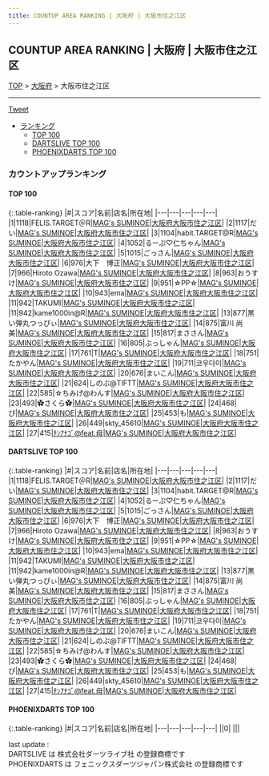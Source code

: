 ```yaml
---
title: COUNTUP AREA RANKING | 大阪府 | 大阪市住之江区
---
```

## COUNTUP AREA RANKING | 大阪府 | 大阪市住之江区

[TOP](/darts/rank/) > [大阪府](/darts/rank/大阪府/) > 大阪市住之江区

___

<a href="https://twitter.com/share?ref_src=twsrc%5Etfw" data-text="COUNTUP AREA RANKING | 大阪府大阪市住之江区" class="twitter-share-button" data-hashtags="DARTSLIVE,PHOENIXDARTS,darts,ダーツ" data-show-count="false">Tweet</a>

* [ランキング](#カウントアップランキング)
    * [TOP 100](#top-100)
    * [DARTSLIVE TOP 100](#dartslive-top-100)
    * [PHOENIXDARTS TOP 100](#phoenixdarts-top-100)

### カウントアップランキング

#### TOP 100



{:.table-ranking}
|#|スコア|名前|店名|所在地|
|---|---|---|---|---|
|1|1118|<span class="rank-name-dl">FELIS.TARGET＠R</span>|<a href="https://search.dartslive.com/jp/shop/b7b06ad0d6861ea90d9b047a20a7ba1e">MAG's SUMINOE</a>|<a href="/darts/rank/大阪府/大阪市住之江区">大阪府大阪市住之江区</a>|
|2|1117|<span class="rank-name-dl">だい</span>|<a href="https://search.dartslive.com/jp/shop/b7b06ad0d6861ea90d9b047a20a7ba1e">MAG's SUMINOE</a>|<a href="/darts/rank/大阪府/大阪市住之江区">大阪府大阪市住之江区</a>|
|3|1104|<span class="rank-name-dl">habit.TARGET@R</span>|<a href="https://search.dartslive.com/jp/shop/b7b06ad0d6861ea90d9b047a20a7ba1e">MAG's SUMINOE</a>|<a href="/darts/rank/大阪府/大阪市住之江区">大阪府大阪市住之江区</a>|
|4|1052|<span class="rank-name-dl">るーぷ♡仁ちゃん</span>|<a href="https://search.dartslive.com/jp/shop/b7b06ad0d6861ea90d9b047a20a7ba1e">MAG's SUMINOE</a>|<a href="/darts/rank/大阪府/大阪市住之江区">大阪府大阪市住之江区</a>|
|5|1015|<span class="rank-name-dl">ごっさん</span>|<a href="https://search.dartslive.com/jp/shop/b7b06ad0d6861ea90d9b047a20a7ba1e">MAG's SUMINOE</a>|<a href="/darts/rank/大阪府/大阪市住之江区">大阪府大阪市住之江区</a>|
|6|976|<span class="rank-name-dl">大下　博正</span>|<a href="https://search.dartslive.com/jp/shop/b7b06ad0d6861ea90d9b047a20a7ba1e">MAG's SUMINOE</a>|<a href="/darts/rank/大阪府/大阪市住之江区">大阪府大阪市住之江区</a>|
|7|966|<span class="rank-name-dl">Hiroto Ozawa</span>|<a href="https://search.dartslive.com/jp/shop/b7b06ad0d6861ea90d9b047a20a7ba1e">MAG's SUMINOE</a>|<a href="/darts/rank/大阪府/大阪市住之江区">大阪府大阪市住之江区</a>|
|8|963|<span class="rank-name-dl">おうすけ</span>|<a href="https://search.dartslive.com/jp/shop/b7b06ad0d6861ea90d9b047a20a7ba1e">MAG's SUMINOE</a>|<a href="/darts/rank/大阪府/大阪市住之江区">大阪府大阪市住之江区</a>|
|9|951|<span class="rank-name-dl">☆PP☆</span>|<a href="https://search.dartslive.com/jp/shop/b7b06ad0d6861ea90d9b047a20a7ba1e">MAG's SUMINOE</a>|<a href="/darts/rank/大阪府/大阪市住之江区">大阪府大阪市住之江区</a>|
|10|943|<span class="rank-name-dl">ema</span>|<a href="https://search.dartslive.com/jp/shop/b7b06ad0d6861ea90d9b047a20a7ba1e">MAG's SUMINOE</a>|<a href="/darts/rank/大阪府/大阪市住之江区">大阪府大阪市住之江区</a>|
|11|942|<span class="rank-name-dl">TAKUMI</span>|<a href="https://search.dartslive.com/jp/shop/b7b06ad0d6861ea90d9b047a20a7ba1e">MAG's SUMINOE</a>|<a href="/darts/rank/大阪府/大阪市住之江区">大阪府大阪市住之江区</a>|
|11|942|<span class="rank-name-dl">kame1000in@R</span>|<a href="https://search.dartslive.com/jp/shop/b7b06ad0d6861ea90d9b047a20a7ba1e">MAG's SUMINOE</a>|<a href="/darts/rank/大阪府/大阪市住之江区">大阪府大阪市住之江区</a>|
|13|877|<span class="rank-name-dl">黒い弾丸つっぴぃ</span>|<a href="https://search.dartslive.com/jp/shop/b7b06ad0d6861ea90d9b047a20a7ba1e">MAG's SUMINOE</a>|<a href="/darts/rank/大阪府/大阪市住之江区">大阪府大阪市住之江区</a>|
|14|875|<span class="rank-name-dl">富川 尚美</span>|<a href="https://search.dartslive.com/jp/shop/b7b06ad0d6861ea90d9b047a20a7ba1e">MAG's SUMINOE</a>|<a href="/darts/rank/大阪府/大阪市住之江区">大阪府大阪市住之江区</a>|
|15|817|<span class="rank-name-dl">まささん</span>|<a href="https://search.dartslive.com/jp/shop/b7b06ad0d6861ea90d9b047a20a7ba1e">MAG's SUMINOE</a>|<a href="/darts/rank/大阪府/大阪市住之江区">大阪府大阪市住之江区</a>|
|16|805|<span class="rank-name-dl">ぶっしゃん</span>|<a href="https://search.dartslive.com/jp/shop/b7b06ad0d6861ea90d9b047a20a7ba1e">MAG's SUMINOE</a>|<a href="/darts/rank/大阪府/大阪市住之江区">大阪府大阪市住之江区</a>|
|17|761|<span class="rank-name-dl">T</span>|<a href="https://search.dartslive.com/jp/shop/b7b06ad0d6861ea90d9b047a20a7ba1e">MAG's SUMINOE</a>|<a href="/darts/rank/大阪府/大阪市住之江区">大阪府大阪市住之江区</a>|
|18|751|<span class="rank-name-dl">たかやん</span>|<a href="https://search.dartslive.com/jp/shop/b7b06ad0d6861ea90d9b047a20a7ba1e">MAG's SUMINOE</a>|<a href="/darts/rank/大阪府/大阪市住之江区">大阪府大阪市住之江区</a>|
|19|711|<span class="rank-name-dl">코우다이</span>|<a href="https://search.dartslive.com/jp/shop/b7b06ad0d6861ea90d9b047a20a7ba1e">MAG's SUMINOE</a>|<a href="/darts/rank/大阪府/大阪市住之江区">大阪府大阪市住之江区</a>|
|20|676|<span class="rank-name-dl">まいこん</span>|<a href="https://search.dartslive.com/jp/shop/b7b06ad0d6861ea90d9b047a20a7ba1e">MAG's SUMINOE</a>|<a href="/darts/rank/大阪府/大阪市住之江区">大阪府大阪市住之江区</a>|
|21|624|<span class="rank-name-dl">しのぶ@TIFTT</span>|<a href="https://search.dartslive.com/jp/shop/b7b06ad0d6861ea90d9b047a20a7ba1e">MAG's SUMINOE</a>|<a href="/darts/rank/大阪府/大阪市住之江区">大阪府大阪市住之江区</a>|
|22|585|<span class="rank-name-dl">☆ちみげ@わんす</span>|<a href="https://search.dartslive.com/jp/shop/b7b06ad0d6861ea90d9b047a20a7ba1e">MAG's SUMINOE</a>|<a href="/darts/rank/大阪府/大阪市住之江区">大阪府大阪市住之江区</a>|
|23|493|<span class="rank-name-dl">✿さくら✿</span>|<a href="https://search.dartslive.com/jp/shop/b7b06ad0d6861ea90d9b047a20a7ba1e">MAG's SUMINOE</a>|<a href="/darts/rank/大阪府/大阪市住之江区">大阪府大阪市住之江区</a>|
|24|468|<span class="rank-name-dl">ぴ</span>|<a href="https://search.dartslive.com/jp/shop/b7b06ad0d6861ea90d9b047a20a7ba1e">MAG's SUMINOE</a>|<a href="/darts/rank/大阪府/大阪市住之江区">大阪府大阪市住之江区</a>|
|25|453|<span class="rank-name-dl">も</span>|<a href="https://search.dartslive.com/jp/shop/b7b06ad0d6861ea90d9b047a20a7ba1e">MAG's SUMINOE</a>|<a href="/darts/rank/大阪府/大阪市住之江区">大阪府大阪市住之江区</a>|
|26|449|<span class="rank-name-dl">skty_45610</span>|<a href="https://search.dartslive.com/jp/shop/b7b06ad0d6861ea90d9b047a20a7ba1e">MAG's SUMINOE</a>|<a href="/darts/rank/大阪府/大阪市住之江区">大阪府大阪市住之江区</a>|
|27|415|<span class="rank-name-dl">ﾁﾝｱﾅｺﾞ@feat.母</span>|<a href="https://search.dartslive.com/jp/shop/b7b06ad0d6861ea90d9b047a20a7ba1e">MAG's SUMINOE</a>|<a href="/darts/rank/大阪府/大阪市住之江区">大阪府大阪市住之江区</a>|


#### DARTSLIVE TOP 100



{:.table-ranking}
|#|スコア|名前|店名|所在地|
|---|---|---|---|---|
|1|1118|<span class="rank-name-dl">FELIS.TARGET＠R</span>|<a href="https://search.dartslive.com/jp/shop/b7b06ad0d6861ea90d9b047a20a7ba1e">MAG's SUMINOE</a>|<a href="/darts/rank/大阪府/大阪市住之江区">大阪府大阪市住之江区</a>|
|2|1117|<span class="rank-name-dl">だい</span>|<a href="https://search.dartslive.com/jp/shop/b7b06ad0d6861ea90d9b047a20a7ba1e">MAG's SUMINOE</a>|<a href="/darts/rank/大阪府/大阪市住之江区">大阪府大阪市住之江区</a>|
|3|1104|<span class="rank-name-dl">habit.TARGET@R</span>|<a href="https://search.dartslive.com/jp/shop/b7b06ad0d6861ea90d9b047a20a7ba1e">MAG's SUMINOE</a>|<a href="/darts/rank/大阪府/大阪市住之江区">大阪府大阪市住之江区</a>|
|4|1052|<span class="rank-name-dl">るーぷ♡仁ちゃん</span>|<a href="https://search.dartslive.com/jp/shop/b7b06ad0d6861ea90d9b047a20a7ba1e">MAG's SUMINOE</a>|<a href="/darts/rank/大阪府/大阪市住之江区">大阪府大阪市住之江区</a>|
|5|1015|<span class="rank-name-dl">ごっさん</span>|<a href="https://search.dartslive.com/jp/shop/b7b06ad0d6861ea90d9b047a20a7ba1e">MAG's SUMINOE</a>|<a href="/darts/rank/大阪府/大阪市住之江区">大阪府大阪市住之江区</a>|
|6|976|<span class="rank-name-dl">大下　博正</span>|<a href="https://search.dartslive.com/jp/shop/b7b06ad0d6861ea90d9b047a20a7ba1e">MAG's SUMINOE</a>|<a href="/darts/rank/大阪府/大阪市住之江区">大阪府大阪市住之江区</a>|
|7|966|<span class="rank-name-dl">Hiroto Ozawa</span>|<a href="https://search.dartslive.com/jp/shop/b7b06ad0d6861ea90d9b047a20a7ba1e">MAG's SUMINOE</a>|<a href="/darts/rank/大阪府/大阪市住之江区">大阪府大阪市住之江区</a>|
|8|963|<span class="rank-name-dl">おうすけ</span>|<a href="https://search.dartslive.com/jp/shop/b7b06ad0d6861ea90d9b047a20a7ba1e">MAG's SUMINOE</a>|<a href="/darts/rank/大阪府/大阪市住之江区">大阪府大阪市住之江区</a>|
|9|951|<span class="rank-name-dl">☆PP☆</span>|<a href="https://search.dartslive.com/jp/shop/b7b06ad0d6861ea90d9b047a20a7ba1e">MAG's SUMINOE</a>|<a href="/darts/rank/大阪府/大阪市住之江区">大阪府大阪市住之江区</a>|
|10|943|<span class="rank-name-dl">ema</span>|<a href="https://search.dartslive.com/jp/shop/b7b06ad0d6861ea90d9b047a20a7ba1e">MAG's SUMINOE</a>|<a href="/darts/rank/大阪府/大阪市住之江区">大阪府大阪市住之江区</a>|
|11|942|<span class="rank-name-dl">TAKUMI</span>|<a href="https://search.dartslive.com/jp/shop/b7b06ad0d6861ea90d9b047a20a7ba1e">MAG's SUMINOE</a>|<a href="/darts/rank/大阪府/大阪市住之江区">大阪府大阪市住之江区</a>|
|11|942|<span class="rank-name-dl">kame1000in@R</span>|<a href="https://search.dartslive.com/jp/shop/b7b06ad0d6861ea90d9b047a20a7ba1e">MAG's SUMINOE</a>|<a href="/darts/rank/大阪府/大阪市住之江区">大阪府大阪市住之江区</a>|
|13|877|<span class="rank-name-dl">黒い弾丸つっぴぃ</span>|<a href="https://search.dartslive.com/jp/shop/b7b06ad0d6861ea90d9b047a20a7ba1e">MAG's SUMINOE</a>|<a href="/darts/rank/大阪府/大阪市住之江区">大阪府大阪市住之江区</a>|
|14|875|<span class="rank-name-dl">富川 尚美</span>|<a href="https://search.dartslive.com/jp/shop/b7b06ad0d6861ea90d9b047a20a7ba1e">MAG's SUMINOE</a>|<a href="/darts/rank/大阪府/大阪市住之江区">大阪府大阪市住之江区</a>|
|15|817|<span class="rank-name-dl">まささん</span>|<a href="https://search.dartslive.com/jp/shop/b7b06ad0d6861ea90d9b047a20a7ba1e">MAG's SUMINOE</a>|<a href="/darts/rank/大阪府/大阪市住之江区">大阪府大阪市住之江区</a>|
|16|805|<span class="rank-name-dl">ぶっしゃん</span>|<a href="https://search.dartslive.com/jp/shop/b7b06ad0d6861ea90d9b047a20a7ba1e">MAG's SUMINOE</a>|<a href="/darts/rank/大阪府/大阪市住之江区">大阪府大阪市住之江区</a>|
|17|761|<span class="rank-name-dl">T</span>|<a href="https://search.dartslive.com/jp/shop/b7b06ad0d6861ea90d9b047a20a7ba1e">MAG's SUMINOE</a>|<a href="/darts/rank/大阪府/大阪市住之江区">大阪府大阪市住之江区</a>|
|18|751|<span class="rank-name-dl">たかやん</span>|<a href="https://search.dartslive.com/jp/shop/b7b06ad0d6861ea90d9b047a20a7ba1e">MAG's SUMINOE</a>|<a href="/darts/rank/大阪府/大阪市住之江区">大阪府大阪市住之江区</a>|
|19|711|<span class="rank-name-dl">코우다이</span>|<a href="https://search.dartslive.com/jp/shop/b7b06ad0d6861ea90d9b047a20a7ba1e">MAG's SUMINOE</a>|<a href="/darts/rank/大阪府/大阪市住之江区">大阪府大阪市住之江区</a>|
|20|676|<span class="rank-name-dl">まいこん</span>|<a href="https://search.dartslive.com/jp/shop/b7b06ad0d6861ea90d9b047a20a7ba1e">MAG's SUMINOE</a>|<a href="/darts/rank/大阪府/大阪市住之江区">大阪府大阪市住之江区</a>|
|21|624|<span class="rank-name-dl">しのぶ@TIFTT</span>|<a href="https://search.dartslive.com/jp/shop/b7b06ad0d6861ea90d9b047a20a7ba1e">MAG's SUMINOE</a>|<a href="/darts/rank/大阪府/大阪市住之江区">大阪府大阪市住之江区</a>|
|22|585|<span class="rank-name-dl">☆ちみげ@わんす</span>|<a href="https://search.dartslive.com/jp/shop/b7b06ad0d6861ea90d9b047a20a7ba1e">MAG's SUMINOE</a>|<a href="/darts/rank/大阪府/大阪市住之江区">大阪府大阪市住之江区</a>|
|23|493|<span class="rank-name-dl">✿さくら✿</span>|<a href="https://search.dartslive.com/jp/shop/b7b06ad0d6861ea90d9b047a20a7ba1e">MAG's SUMINOE</a>|<a href="/darts/rank/大阪府/大阪市住之江区">大阪府大阪市住之江区</a>|
|24|468|<span class="rank-name-dl">ぴ</span>|<a href="https://search.dartslive.com/jp/shop/b7b06ad0d6861ea90d9b047a20a7ba1e">MAG's SUMINOE</a>|<a href="/darts/rank/大阪府/大阪市住之江区">大阪府大阪市住之江区</a>|
|25|453|<span class="rank-name-dl">も</span>|<a href="https://search.dartslive.com/jp/shop/b7b06ad0d6861ea90d9b047a20a7ba1e">MAG's SUMINOE</a>|<a href="/darts/rank/大阪府/大阪市住之江区">大阪府大阪市住之江区</a>|
|26|449|<span class="rank-name-dl">skty_45610</span>|<a href="https://search.dartslive.com/jp/shop/b7b06ad0d6861ea90d9b047a20a7ba1e">MAG's SUMINOE</a>|<a href="/darts/rank/大阪府/大阪市住之江区">大阪府大阪市住之江区</a>|
|27|415|<span class="rank-name-dl">ﾁﾝｱﾅｺﾞ@feat.母</span>|<a href="https://search.dartslive.com/jp/shop/b7b06ad0d6861ea90d9b047a20a7ba1e">MAG's SUMINOE</a>|<a href="/darts/rank/大阪府/大阪市住之江区">大阪府大阪市住之江区</a>|


#### PHOENIXDARTS TOP 100



{:.table-ranking}
|#|スコア|名前|店名|所在地|
|---|---|---|---|---|
||0|<span class="rank-name-dl"> </span>|<a href=""></a>|<a href="/darts/rank//"></a>|


<div class="footer border-top border-gray-light mt-5 pt-3 text-right text-gray">
    last update : <span style="font-weight: italic" id="foot_last_modified"></span><br />
    DARTSLIVE は 株式会社ダーツライブ社 の登録商標です<br />
    PHOENIXDARTS は フェニックスダーツジャパン株式会社 の登録商標です<br />
</div>

<script src="https://cdnjs.cloudflare.com/ajax/libs/jquery.tablesorter/2.31.3/js/jquery.tablesorter.min.js" integrity="sha512-qzgd5cYSZcosqpzpn7zF2ZId8f/8CHmFKZ8j7mU4OUXTNRd5g+ZHBPsgKEwoqxCtdQvExE5LprwwPAgoicguNg==" crossorigin="anonymous" referrerpolicy="no-referrer"></script>
<link rel="stylesheet" href="https://cdnjs.cloudflare.com/ajax/libs/jquery.tablesorter/2.31.3/css/theme.default.min.css" integrity="sha512-wghhOJkjQX0Lh3NSWvNKeZ0ZpNn+SPVXX1Qyc9OCaogADktxrBiBdKGDoqVUOyhStvMBmJQ8ZdMHiR3wuEq8+w==" crossorigin="anonymous" referrerpolicy="no-referrer" />
<script>
$(function() {
    $(".table-ranking").tablesorter({sortList:[[0, 0]]});
    $("#foot_last_modified").text(formatDate(new Date(document.lastModified), 'yyyy-MM-dd HH:mm:ss'));
});
</script>

<script async src="https://platform.twitter.com/widgets.js" charset="utf-8"></script>